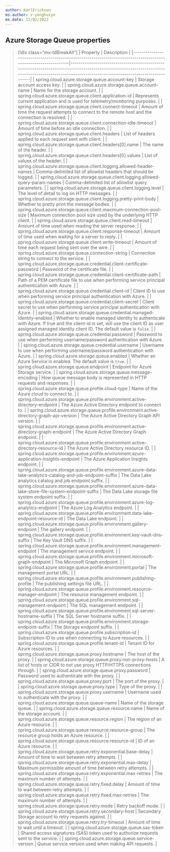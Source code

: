 ```yaml
---
author: KarlErickson
ms.author: v-yonghuiye
ms.date: 11/02/2022
---
```


## Azure Storage Queue properties

> [!div class="mx-tdBreakAll"]
> | Property                                                                                                       | Description                                                                                                                                                                                        |
> |----------------------------------------------------------------------------------------------------------------|----------------------------------------------------------------------------------------------------------------------------------------------------------------------------------------------------|
> | spring.cloud.azure.storage.queue.account-key                                                                   | Storage account access key.                                                                                                                                                                        |
> | spring.cloud.azure.storage.queue.account-name                                                                  | Name for the storage account.                                                                                                                                                                      |
> | spring.cloud.azure.storage.queue.client.application-id                                                         | Represents current application and is used for telemetry/monitoring purposes.                                                                                                                      |
> | spring.cloud.azure.storage.queue.client.connect-timeout                                                        | Amount of time the request attempts to connect to the remote host and the connection is resolved.                                                                                                  |
> | spring.cloud.azure.storage.queue.client.connection-idle-timeout                                                | Amount of time before an idle connection.                                                                                                                                                          |
> | spring.cloud.azure.storage.queue.client.headers                                                                | List of headers applied to each request sent with client.                                                                                                                                          |
> | spring.cloud.azure.storage.queue.client.headers[0].name                                                        | The name of the header.                                                                                                                                                                            |
> | spring.cloud.azure.storage.queue.client.headers[0].values                                                      | List of values of the header.                                                                                                                                                                      |
> | spring.cloud.azure.storage.queue.client.logging.allowed-header-names                                           | Comma-delimited list of allowlist headers that should be logged.                                                                                                                                   |
> | spring.cloud.azure.storage.queue.client.logging.allowed-query-param-names                                      | Comma-delimited list of allowlist query parameters.                                                                                                                                                |
> | spring.cloud.azure.storage.queue.client.logging.level                                                          | The level of detail to log on HTTP messages.                                                                                                                                                       |
> | spring.cloud.azure.storage.queue.client.logging.pretty-print-body                                              | Whether to pretty print the message bodies.                                                                                                                                                        |
> | spring.cloud.azure.storage.queue.client.maximum-connection-pool-size                                           | Maximum connection pool size used by the underlying HTTP client.                                                                                                                                   |
> | spring.cloud.azure.storage.queue.client.read-timeout                                                           | Amount of time used when reading the server response.                                                                                                                                              |
> | spring.cloud.azure.storage.queue.client.response-timeout                                                       | Amount of time used when waiting for a server to reply.                                                                                                                                            |
> | spring.cloud.azure.storage.queue.client.write-timeout                                                          | Amount of time each request being sent over the wire.                                                                                                                                              |
> | spring.cloud.azure.storage.queue.connection-string                                                             | Connection string to connect to the service.                                                                                                                                                       |
> | spring.cloud.azure.storage.queue.credential.client-certificate-password                                        | Password of the certificate file.                                                                                                                                                                  |
> | spring.cloud.azure.storage.queue.credential.client-certificate-path                                            | Path of a PEM certificate file to use when performing service principal authentication with Azure.                                                                                                 |
> | spring.cloud.azure.storage.queue.credential.client-id                                                          | Client ID to use when performing service principal authentication with Azure.                                                                                                                      |
> | spring.cloud.azure.storage.queue.credential.client-secret                                                      | Client secret to use when performing service principal authentication with Azure.                                                                                                                  |
> | spring.cloud.azure.storage.queue.credential.managed-identity-enabled                                           | Whether to enable managed identity to authenticate with Azure. If true and the client-id is set, will use the client ID as user assigned managed identity client ID. The default value is `false`. |
> | spring.cloud.azure.storage.queue.credential.password                                                           | Password to use when performing username/password authentication with Azure.                                                                                                                       |
> | spring.cloud.azure.storage.queue.credential.username                                                           | Username to use when performing username/password authentication with Azure.                                                                                                                       |
> | spring.cloud.azure.storage.queue.enabled                                                                       | Whether an Azure Service is enabled. The default value is `true`.                                                                                                                                  |
> | spring.cloud.azure.storage.queue.endpoint                                                                      | Endpoint for Azure Storage service.                                                                                                                                                                |
> | spring.cloud.azure.storage.queue.message-encoding                                                              | How queue message body is represented in HTTP requests and responses.                                                                                                                              |
> | spring.cloud.azure.storage.queue.profile.cloud-type                                                            | Name of the Azure cloud to connect to.                                                                                                                                                             |
> | spring.cloud.azure.storage.queue.profile.environment.active-directory-endpoint                                 | The Azure Active Directory endpoint to connect to.                                                                                                                                                 |
> | spring.cloud.azure.storage.queue.profile.environment.active-directory-graph-api-version                        | The Azure Active Directory Graph API version.                                                                                                                                                      |
> | spring.cloud.azure.storage.queue.profile.environment.active-directory-graph-endpoint                           | The Azure Active Directory Graph endpoint.                                                                                                                                                         |
> | spring.cloud.azure.storage.queue.profile.environment.active-directory-resource-id                              | The Azure Active Directory resource ID.                                                                                                                                                            |
> | spring.cloud.azure.storage.queue.profile.environment.azure-application-insights-endpoint                       | The Azure Application Insights endpoint.                                                                                                                                                           |
> | spring.cloud.azure.storage.queue.profile.environment.azure-data-lake-analytics-catalog-and-job-endpoint-suffix | The Data Lake analytics catalog and job endpoint suffix.                                                                                                                                           |
> | spring.cloud.azure.storage.queue.profile.environment.azure-data-lake-store-file-system-endpoint-suffix         | The Data Lake storage file system endpoint suffix.                                                                                                                                                 |
> | spring.cloud.azure.storage.queue.profile.environment.azure-log-analytics-endpoint                              | The Azure Log Analytics endpoint.                                                                                                                                                                  |
> | spring.cloud.azure.storage.queue.profile.environment.data-lake-endpoint-resource-id                            | The Data Lake endpoint.                                                                                                                                                                            |
> | spring.cloud.azure.storage.queue.profile.environment.gallery-endpoint                                          | The gallery endpoint.                                                                                                                                                                              |
> | spring.cloud.azure.storage.queue.profile.environment.key-vault-dns-suffix                                      | The Key Vault DNS suffix.                                                                                                                                                                          |
> | spring.cloud.azure.storage.queue.profile.environment.management-endpoint                                       | The management service endpoint.                                                                                                                                                                   |
> | spring.cloud.azure.storage.queue.profile.environment.microsoft-graph-endpoint                                  | The Microsoft Graph endpoint.                                                                                                                                                                      |
> | spring.cloud.azure.storage.queue.profile.environment.portal                                                    | The management portal URL.                                                                                                                                                                         |
> | spring.cloud.azure.storage.queue.profile.environment.publishing-profile                                        | The publishing settings file URL.                                                                                                                                                                  |
> | spring.cloud.azure.storage.queue.profile.environment.resource-manager-endpoint                                 | The resource management endpoint.                                                                                                                                                                  |
> | spring.cloud.azure.storage.queue.profile.environment.sql-management-endpoint                                   | The SQL management endpoint.                                                                                                                                                                       |
> | spring.cloud.azure.storage.queue.profile.environment.sql-server-hostname-suffix                                | The SQL Server hostname suffix.                                                                                                                                                                    |
> | spring.cloud.azure.storage.queue.profile.environment.storage-endpoint-suffix                                   | The Storage endpoint suffix.                                                                                                                                                                       |
> | spring.cloud.azure.storage.queue.profile.subscription-id                                                       | Subscription ID to use when connecting to Azure resources.                                                                                                                                         |
> | spring.cloud.azure.storage.queue.profile.tenant-id                                                             | Tenant ID for Azure resources.                                                                                                                                                                     |
> | spring.cloud.azure.storage.queue.proxy.hostname                                                                | The host of the proxy.                                                                                                                                                                             |
> | spring.cloud.azure.storage.queue.proxy.non-proxy-hosts                                                         | A list of hosts or CIDR to not use proxy HTTP/HTTPS connections through.                                                                                                                           |
> | spring.cloud.azure.storage.queue.proxy.password                                                                | Password used to authenticate with the proxy.                                                                                                                                                      |
> | spring.cloud.azure.storage.queue.proxy.port                                                                    | The port of the proxy.                                                                                                                                                                             |
> | spring.cloud.azure.storage.queue.proxy.type                                                                    | Type of the proxy.                                                                                                                                                                                 |
> | spring.cloud.azure.storage.queue.proxy.username                                                                | Username used to authenticate with the proxy.                                                                                                                                                      |
> | spring.cloud.azure.storage.queue.queue-name                                                                    | Name of the storage queue.                                                                                                                                                                         |
> | spring.cloud.azure.storage.queue.resource.name                                                                 | Name of the storage account.                                                                                                                                                                       |
> | spring.cloud.azure.storage.queue.resource.region                                                               | The region of an Azure resource.                                                                                                                                                                   |
> | spring.cloud.azure.storage.queue.resource.resource-group                                                       | The resource group holds an Azure resource.                                                                                                                                                        |
> | spring.cloud.azure.storage.queue.resource.resource-id                                                          | ID of an Azure resource.                                                                                                                                                                           |
> | spring.cloud.azure.storage.queue.retry.exponential.base-delay                                                  | Amount of time to wait between retry attempts.                                                                                                                                                     |
> | spring.cloud.azure.storage.queue.retry.exponential.max-delay                                                   | Maximum permissible amount of time between retry attempts.                                                                                                                                         |
> | spring.cloud.azure.storage.queue.retry.exponential.max-retries                                                 | The maximum number of attempts.                                                                                                                                                                    |
> | spring.cloud.azure.storage.queue.retry.fixed.delay                                                             | Amount of time to wait between retry attempts.                                                                                                                                                     |
> | spring.cloud.azure.storage.queue.retry.fixed.max-retries                                                       | The maximum number of attempts.                                                                                                                                                                    |
> | spring.cloud.azure.storage.queue.retry.mode                                                                    | Retry backoff mode.                                                                                                                                                                                |
> | spring.cloud.azure.storage.queue.retry.secondary-host                                                          | Secondary Storage account to retry requests against.                                                                                                                                               |
> | spring.cloud.azure.storage.queue.retry.try-timeout                                                             | Amount of time to wait until a timeout.                                                                                                                                                            |
> | spring.cloud.azure.storage.queue.sas-token                                                                     | Shared access signatures (SAS) token used to authorize requests sent to the service.                                                                                                               |
> | spring.cloud.azure.storage.queue.service-version                                                               | Queue service version used when making API requests.                                                                                                                                               |
